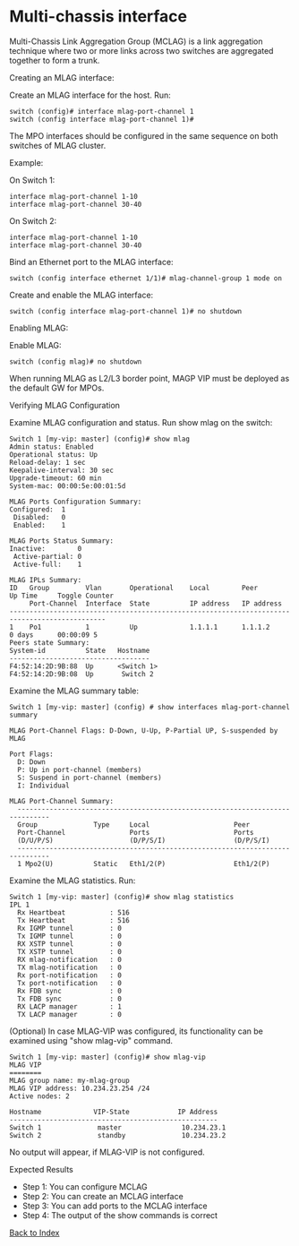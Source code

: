 # Multi-chassis interface

Multi-Chassis Link Aggregation Group (MCLAG) is a link aggregation technique where two or more links across two switches are aggregated together to form a trunk. 

Creating an MLAG interface:

Create an MLAG interface for the host. Run: 

```
switch (config)# interface mlag-port-channel 1
switch (config interface mlag-port-channel 1)#
```

The MPO interfaces should be configured in the same sequence on both switches of MLAG cluster.

Example:

On Switch 1: 

```
interface mlag-port-channel 1-10 
interface mlag-port-channel 30-40
``` 

On Switch 2: 

```
interface mlag-port-channel 1-10 
interface mlag-port-channel 30-40
```

Bind an Ethernet port to the MLAG interface:

```
switch (config interface ethernet 1/1)# mlag-channel-group 1 mode on
```

Create and enable the MLAG interface:

```
switch (config interface mlag-port-channel 1)# no shutdown
```

Enabling MLAG:

Enable MLAG: 

```
switch (config mlag)# no shutdown
```

When running MLAG as L2/L3 border point, MAGP VIP must be deployed as the default GW for MPOs. 

Verifying MLAG Configuration

Examine MLAG configuration and status. Run show mlag on the switch:

```
Switch 1 [my-vip: master] (config)# show mlag
Admin status: Enabled
Operational status: Up
Reload-delay: 1 sec 
Keepalive-interval: 30 sec
Upgrade-timeout: 60 min
System-mac: 00:00:5e:00:01:5d
 
MLAG Ports Configuration Summary:
Configured:  1
 Disabled:   0
 Enabled:    1
 
MLAG Ports Status Summary: 
Inactive:        0
 Active-partial: 0
 Active-full:    1
 
MLAG IPLs Summary: 
ID   Group         Vlan       Operational    Local        Peer        Up Time     Toggle Counter
     Port-Channel  Interface  State          IP address   IP address
---------------------------------------------------------------------------------------------- 
1    Po1           1          Up             1.1.1.1      1.1.1.2     0 days      00:00:09 5
Peers state Summary:
System-id          State   Hostname
-----------------------------------
F4:52:14:2D:9B:88  Up      <Switch 1>
F4:52:14:2D:9B:08  Up       Switch 2
```

Examine the MLAG summary table:

```
Switch 1 [my-vip: master] (config) # show interfaces mlag-port-channel summary 
 
MLAG Port-Channel Flags: D-Down, U-Up, P-Partial UP, S-suspended by MLAG
 
Port Flags:
  D: Down
  P: Up in port-channel (members)
  S: Suspend in port-channel (members)
  I: Individual
 
MLAG Port-Channel Summary:
  ------------------------------------------------------------------------------
  Group              Type     Local                     Peer                    
  Port-Channel                Ports                     Ports                   
  (D/U/P/S)                   (D/P/S/I)                 (D/P/S/I)               
  ------------------------------------------------------------------------------
  1 Mpo2(U)          Static   Eth1/2(P)                 Eth1/2(P)
```

Examine the MLAG statistics. Run: 

```
Switch 1 [my-vip: master] (config)# show mlag statistics
IPL 1
  Rx Heartbeat           : 516
  Tx Heartbeat           : 516
  Rx IGMP tunnel         : 0
  Tx IGMP tunnel         : 0
  RX XSTP tunnel         : 0
  TX XSTP tunnel         : 0
  RX mlag-notification   : 0
  TX mlag-notification   : 0
  Rx port-notification   : 0
  Tx port-notification   : 0
  Rx FDB sync            : 0
  Tx FDB sync            : 0
  RX LACP manager        : 1
  TX LACP manager        : 0
```

(Optional) In case MLAG-VIP was configured, its functionality can be examined using "show mlag-vip" command. 

```
Switch 1 [my-vip: master] (config)# show mlag-vip
MLAG VIP
========
MLAG group name: my-mlag-group
MLAG VIP address: 10.234.23.254 /24
Active nodes: 2
 
Hostname             VIP-State            IP Address
----------------------------------------------------
Switch 1              master               10.234.23.1
Switch 2              standby              10.234.23.2
```
No output will appear, if MLAG-VIP is not configured.

Expected Results 

* Step 1: You can configure MCLAG
* Step 2: You can create an MCLAG interface
* Step 3: You can add ports to the MCLAG interface
* Step 4: The output of the show commands is correct   

[Back to Index](../index.md)
